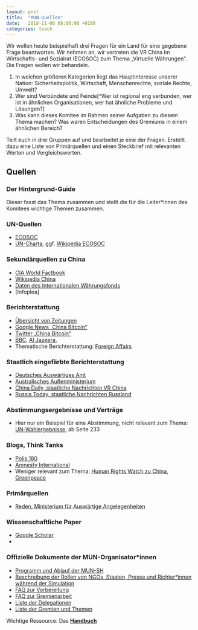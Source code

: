 ```yaml
---
layout: post
title:  "MUN-Quellen"
date:   2018-11-06 08:00:00 +0100
categories: teach
---
```

Wir wollen heute beispielhaft drei Fragen für ein Land für eine gegebene Frage beantworten. Wir nehmen an, wir vertreten die VR China im Wirtschafts- und Sozialrat (ECOSOC) zum Thema „Virtuelle Währungen“. Die Fragen wollen wir behandeln.

<!--more-->

1. In welchen größeren Kategorien liegt das Hauptinteresse unserer Nation: Sicherheitspolitik, Wirtschaft, Menschenrechte, soziale Rechte, Umwelt?
2. Wer sind Verbündete und Feinde[^Wer ist regional eng verbunden, wer ist in ähnlichen Organisationen, wer hat ähnliche Probleme und Lösungen?]
3. Was kann dieses Komitee im Rahmen seiner Aufgaben zu diesem Thema machen? Was waren Entscheidungen des Gremiums in einem ähnlichen Bereich?

Teilt euch in drei Gruppen auf und bearbeitet je eine der Fragen. Erstellt dazu eine Liste von Primärquellen und einen Steckbrief mit relevanten Werten und Vergleichswerten.

## Quellen
### Der Hintergrund-Guide
Dieser fasst das Thema zusammen und stellt die für die Leiter\*innen des Komitees wichtige Themen zusammen.
### UN-Quellen
 - [ECOSOC](https://www.un.org/ecosoc/en/home)
 - [UN-Charta](https://www.unric.org/html/german/pdf/charta.pdf), ggf. [Wikipedia ECOSOC](https://de.wikipedia.org/wiki/Wirtschafts-_und_Sozialrat_der_Vereinten_Nationen)

### Sekundärquellen zu China
 - [CIA World Factbook](https://www.cia.gov/library/publications/the-world-factbook/geos/ch.html)
 - [Wikipedia China](https://de.wikipedia.org/wiki/Volksrepublik_China)
 - [Daten des Internationalen Währungsfonds](https://www.imf.org/en/Countries)
 - [Infoplea]

### Berichterstattung
 - [Übersicht von Zeitungen](http://www.zeitung.de/internationale-zeitungen/)
 - [Google News „China Bitcoin“](https://news.google.com/search?q=China%20Bitcoin&hl=de&gl=DE&ceid=DE%3Ade)
 - [Twitter „China Bitcoin“](https://twitter.com/search?src=typd&q=china%20bitcoin)
 - [BBC](http://www.bbc.com/), [Al Jazeera](https://www.aljazeera.com/), 
 - Thematische Berichterstattung: [Foreign Affairs](https://www.foreignaffairs.com/regions/china)

### Staatlich eingefärbte Berichterstattung
 - [Deutsches Auswärtiges Amt](https://www.auswaertiges-amt.de/de/aussenpolitik/laender)
 - [Australisches Außenministerium](https://dfat.gov.au/geo/pages/countries-and-regions.aspx)
 - [China Daily, staatliche Nachrichten VR China](http://www.chinadaily.com.cn/)
 - [Russia Today, staatliche Nachrichten Russland](https://deutsch.rt.com/)

### Abstimmungsergebnisse und Verträge
 - Hier nur ein Beispiel für eine Abstimmung, nicht relevant zum Thema: [UN-Wahlergebnisse](https://library.un.org/sites/library.un.org/files/itp/a71-parti.pdf), ab Seite 233


### Blogs, Think Tanks
 - [Polis 180](https://polis180.org/blog/2018/04/21/polis-teatime-digitization-in-china/)
 - [Amnesty International](https://www.amnesty.de/suche?keys=china)
 - Weniger relevant zum Thema: [Human Rights Watch zu China](https://www.hrw.org/de/sitesearch/China), [Greenpeace](https://www.greenpeace.org/international/?s=china&orderby=relevant)

### Primärquellen
 - [Reden, Ministerium für Auswärtige Angelegenheiten](https://www.fmprc.gov.cn/mfa_eng/wjb_663304/wjbz_663308/2461_663310/)

### Wissenschaftliche Paper
 - [Google Scholar](https://scholar.google.de/scholar?hl=de&as_sdt=0%2C5&q=bitcoin+china&btnG=&oq=bitcoin+china)
 - 
### Offizielle Dokumente der MUN-Organisator\*innen
 - [Programm und Ablauf der MUN-SH](https://www.mun-sh.de/MUNdi/pages/mun-sh/programm/)
 - [Beschreibung der Rollen von NGOs, Staaten, Presse und Richter\*innen während der Simulation](https://www.mun-sh.de/MUNdi/pages/mun-sh/moeglichkeiten/)
 - [FAQ zur Vorbereitung](https://www.mun-sh.de/MUNdi/pages/mun-sh/faq/#3)
 - [FAQ zur Gremienarbeit](https://www.mun-sh.de/MUNdi/pages/mun-sh/faq/#5)
 - [Liste der Delegationen](https://www.mun-sh.de/MUNdi/pages/meinmunsh/delegationen)
 - [Liste der Gremien und Themen](https://www.mun-sh.de/MUNdi/pages/meinmunsh/gremien/)

Wichtige Ressource: Das **[Handbuch](https://handbuch.dmun.de/)**
